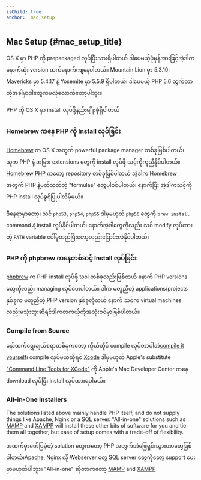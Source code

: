 ```yaml
---
isChild: true
anchor:  mac_setup
---
```


## Mac Setup {#mac_setup_title}

OS X မှာ PHP ကို prepackaged လုပ်ပြီးသားရှိပါတယ် ဒါပေမယ့်ပုံမှန်အားဖြင့်အဲ့ဒါက နောက်ဆုံး version ထက်နောက်ကျနေပါတယ်။ Mountain Lion မှာ 5.3.10၊ Mavericks မှာ 5.4.17 နဲ့ Yosemite မှာ 5.5.9 ရှိပါတယ်၊ ဒါပေမယ့် PHP 5.6 ထွက်လာတဲ့အခါမှာဒါတွေကမလုံလောက်တော့ပါဘူး။

PHP ကို OS X မှာ install လုပ်ဖို့နည်းမျိူးစုံရှိပါတယ်

### Homebrew ကနေ PHP ကို Install လုပ်ခြင်း

[Homebrew] က OS X အတွက် powerful package manager တစ်ခုဖြစ်ပါတယ်၊ သူက PHP နဲ့ အခြား extensions တွေကို install လုပ်ဖို့ သင့်ကိုကူညီနိုင်ပါတယ်။
[Homebrew PHP] ကတော့ repository တစ်ခုဖြစ်ပါတယ် အဲ့ဒါက Homebrew အတွက် PHP နဲ့ပတ်သတ်တဲ့ "formulae" တွေပါဝင်ပါတယ်၊ နောက်ပြီး အဲ့ဒါကသင့်ကို PHP install လုပ်ခွင့်ပြုပါလိမ့်မယ်။

ဒီနေရာမှာတော့၊ သင် `php53`, `php54`, `php55` ဒါမှမဟုတ် `php56` တွေကို `brew install` command နဲ့ install လုပ်နိုင်ပါတယ်၊ နောက်အဲ့ဒါတွေကိုလည်း သင် modify လုပ်ထားတဲ့ `PATH` variable ပေါ်မူတည်ပြီးတော့လည်းပြောင်းလဲနိုင်ပါတယ်။ 

### PHP ကို phpbrew ကနေတစ်ဆင့် Install လုပ်ခြင်း

[phpbrew] က PHP install လုပ်ဖို့ tool တစ်ခုလည်းဖြစ်တယ် နောက် PHP versions တွေကိုလည်း managing လုပ်ပေးပါတယ်။ ဒါက မတူညီတဲ့ applications/projects နှစ်ခုက မတူညီတဲ့ PHP version နှစ်ခုလိုတယ် နောက် သင်က virtual machines လည်းမသုံးဘူးဆိုရင်ဒါကတကယ့်ကိုအသုံးဝင်မှာဖြစ်ပါတယ်။

### Compile from Source

နော်ထက်ရွေးချယ်စရာတစ်ခုကတော့ ကိုယ်တိုင် compile လုပ်တာပါဘဲ[compile it yourself][mac-compile]၊ compile လုပ်မယ်ဆိုရင် [Xcode][xcode-gcc-substitution] ဒါမှမဟုတ် Apple's substitute
["Command Line Tools for XCode"] ကို Apple's Mac Developer Center ကနေ download လုပ်ပြီး install လုပ်ထားရပါမယ်။

### All-in-One Installers

The solutions listed above mainly handle PHP itself, and do not supply things like Apache, Nginx or a SQL server.
"All-in-one" solutions such as [MAMP][mamp-downloads] and [XAMPP][xampp] will install these other bits of software for
you and tie them all together, but ease of setup comes with a trade-off of flexibility.

အထက်မှာဖော်ပြခဲ့တဲ့ solution တွေကတော့ PHP အတွက်ဘဲဖြေရှင်းသွားတာတွေဖြစ်ပါတယ်၊Apache, Nginx လို Webserver တွေ SQL server တွေကိုတော့ support ပေးမှာမဟုတ်ပါဘူး။ "All-in-one" ဆိုတာကတော့ [MAMP][mamp-downloads] and [XAMPP][xampp]


[Homebrew]: http://brew.sh/
[Homebrew PHP]: https://github.com/Homebrew/homebrew-php#installation
[phpbrew]: https://github.com/phpbrew/phpbrew
[mac-compile]: http://php.net/install.macosx.compile
[xcode-gcc-substitution]: https://github.com/kennethreitz/osx-gcc-installer
["Command Line Tools for XCode"]: https://developer.apple.com/downloads
[mamp-downloads]: http://www.mamp.info/en/downloads/
[xampp]: http://www.apachefriends.org/en/xampp.html

